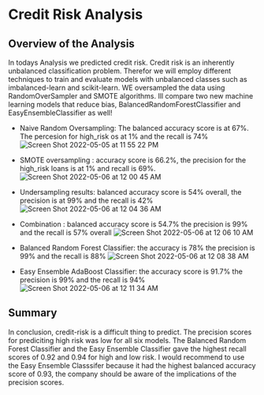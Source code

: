 # Credit Risk Analysis

## Overview of the Analysis

In todays Analysis we predicted credit risk. Credit risk is an inherently unbalanced classification problem. Therefor we will employ different techniques to train and evaluate models with unbalanced classes such as imbalanced-learn and scikit-learn. WE oversampled the data using RandomOverSampler and SMOTE algorithms. Ill compare two new machine learning models that reduce bias, BalancedRandomForestClassifier and EasyEnsembleClassifier as well!

* Naive Random Oversampling: The balanced accuracy score is at 67%. The percesion for high_risk os at 1% and the recall is 74%
![Screen Shot 2022-05-05 at 11 55 22 PM](https://user-images.githubusercontent.com/95835840/167069615-6284d2d3-5d0d-4e7a-a9b4-0e7af60c87c5.png)

* SMOTE oversampling : accuracy score is 66.2%, the precision for the high_risk loans is at 1% and recall is 69%.
![Screen Shot 2022-05-06 at 12 00 45 AM](https://user-images.githubusercontent.com/95835840/167070060-cec1bde0-3e22-45dd-9fb8-3221e7f93679.png)

* Undersampling results: balanced accuracy score is 54% overall, the precision is at 99% and the recall is 42%
![Screen Shot 2022-05-06 at 12 04 36 AM](https://user-images.githubusercontent.com/95835840/167070332-784c90ba-46c3-4e82-b5e7-0649b0453288.png)

* Combination : balanced accuracy score is 54.7% the precision is 99% and the recall is 57% overall
![Screen Shot 2022-05-06 at 12 06 10 AM](https://user-images.githubusercontent.com/95835840/167070537-8634744c-cb73-4db6-a082-fb5b73bfa1a9.png)

* Balanced Random Forest Classifier: the accuracy is 78% the precision is 99% and the recall is 88%
![Screen Shot 2022-05-06 at 12 08 38 AM](https://user-images.githubusercontent.com/95835840/167070664-eb864500-b433-4741-8621-8b6f4007fe6e.png)

* Easy Ensemble AdaBoost Classifier: the accuracy score is 91.7% the precision is 99% and the recall is 94%
![Screen Shot 2022-05-06 at 12 11 34 AM](https://user-images.githubusercontent.com/95835840/167070925-64e8120d-03e0-487d-b9a2-253c9b3f7e01.png)

## Summary

In conclusion, credit-risk is a difficult thing to predict. The precision scores for prediciting high risk was low for all six models. The Balanced Random Forest Classifier and the Easy Ensemble Classifier gave the highest recall scores of 0.92 and 0.94 for high and low risk. I would recommend to use the Easy Ensemble Classsifer because it had the highest balanced accuracy score of 0.93, the company should be aware of the implications of the precision scores.
